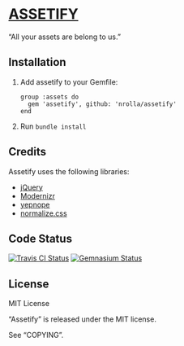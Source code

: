 [ASSETIFY](https://github.com/nrolla/assetify "Assetify")
=========================================================

“All your assets are belong to us.”

Installation
------------

1.  Add assetify to your Gemfile:

    ```
    group :assets do
      gem 'assetify', github: 'nrolla/assetify'
    end
    ```

2.  Run `bundle install`

Credits
-------

Assetify uses the following libraries:

* [jQuery](http://jquery.com "jQuery")
* [Modernizr](http://modernizr.com "Modernizr")
* [yepnope](http://yepnopejs.com "yepnope")
* [normalize.css](http://git.io/normalize "normalize.css")

Code Status
-----------

[<img src="https://secure.travis-ci.org/nrolla/assetify.png" title="Travis CI Status" alt="Travis CI Status" />](http://travis-ci.org/nrolla/assetify)
[<img src="https://gemnasium.com/nrolla/assetify.png?travis" title="Gemnasium Status" alt="Gemnasium Status" />](https://gemnasium.com/nrolla/assetify)

License
-------

MIT License

“Assetify” is released under the MIT license.

See “COPYING”.